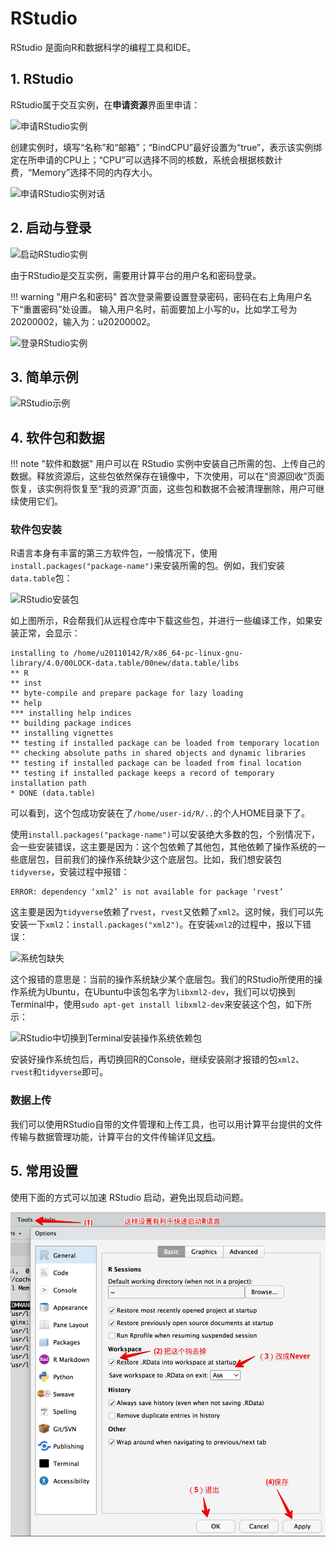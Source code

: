 # RStudio

RStudio 是面向R和数据科学的编程工具和IDE。

## 1. RStudio

RStudio属于交互实例，在**申请资源**界面里申请：

![申请RStudio实例](../images/create_rstudio_instance.png)

创建实例时，填写“名称”和“邮箱”；“BindCPU”最好设置为“true”，表示该实例绑定在所申请的CPU上；“CPU”可以选择不同的核数，系统会根据核数计费，“Memory”选择不同的内存大小。

![申请RStudio实例对话](../images/create_rstudio_instance_dialog.png)

## 2. 启动与登录

![启动RStudio实例](../images/start_rstudio_instance.png)

由于RStudio是交互实例，需要用计算平台的用户名和密码登录。

!!! warning "用户名和密码"
    首次登录需要设置登录密码，密码在右上角用户名下“重置密码”处设置。
    输入用户名时，前面要加上小写的u，比如学工号为 20200002，输入为：u20200002。

![登录RStudio实例](../images/rstudio_login.png)

## 3. 简单示例

![RStudio示例](../images/rstudio_example.png)

## 4. 软件包和数据

!!! note "软件和数据"
    用户可以在 RStudio 实例中安装自己所需的包、上传自己的数据。释放资源后，这些包依然保存在镜像中，下次使用，可以在“资源回收”页面恢复，该实例将恢复至“我的资源”页面，这些包和数据不会被清理删除，用户可继续使用它们。

### 软件包安装

R语言本身有丰富的第三方软件包，一般情况下，使用`install.packages("package-name")`来安装所需的包。例如，我们安装`data.table`包：

![RStudio安装包](../images/rstudio_install_packages.png)

如上图所示，R会帮我们从远程仓库中下载这些包，并进行一些编译工作，如果安装正常，会显示：

```
installing to /home/u20110142/R/x86_64-pc-linux-gnu-library/4.0/00LOCK-data.table/00new/data.table/libs
** R
** inst
** byte-compile and prepare package for lazy loading
** help
*** installing help indices
** building package indices
** installing vignettes
** testing if installed package can be loaded from temporary location
** checking absolute paths in shared objects and dynamic libraries
** testing if installed package can be loaded from final location
** testing if installed package keeps a record of temporary installation path
* DONE (data.table)
```

可以看到，这个包成功安装在了`/home/user-id/R/..`的个人HOME目录下了。

使用`install.packages("package-name")`可以安装绝大多数的包，个别情况下，会一些安装错误，这主要是因为：这个包依赖了其他包，其他依赖了操作系统的一些底层包，目前我们的操作系统缺少这个底层包。比如，我们想安装包`tidyverse`，安装过程中报错：

```
ERROR: dependency ‘xml2’ is not available for package ‘rvest’
```

这主要是因为`tidyverse`依赖了`rvest`，`rvest`又依赖了`xml2`。这时候，我们可以先安装一下`xml2`：`install.packages("xml2")`。在安装`xml2`的过程中，报以下错误：

![系统包缺失](../images/rstudio_package_missing.png)

这个报错的意思是：当前的操作系统缺少某个底层包。我们的RStudio所使用的操作系统为Ubuntu，在Ubuntu中该包名字为`libxml2-dev`，我们可以切换到Terminal中，使用`sudo apt-get install libxml2-dev`来安装这个包，如下所示：

![RStudio中切换到Terminal安装操作系统依赖包](../images/rstudio_terminal.png)

安装好操作系统包后，再切换回R的Console，继续安装刚才报错的包`xml2`、`rvest`和`tidyverse`即可。

### 数据上传

我们可以使用RStudio自带的文件管理和上传工具，也可以用计算平台提供的文件传输与数据管理功能，计算平台的文件传输详见[文档](../manual/transfer.md)。

## 5. 常用设置

使用下面的方式可以加速 RStudio 启动，避免出现启动问题。

![RStudio启动配置](./images/../../images/rstudio_init.jpeg)